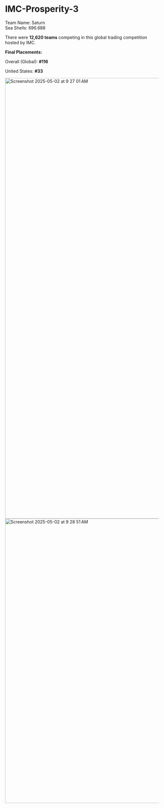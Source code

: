 # IMC-Prosperity-3

Team Name: Saturn  
Sea Shells: 696.688

There were **12,620 teams** competing in this global trading competition hosted by IMC.


**Final Placements:**

Overall (Global): **#116**

United States: **#33**

<img width="1437" alt="Screenshot 2025-05-02 at 9 27 01 AM" src="https://github.com/user-attachments/assets/33f764f3-d113-4649-9d48-fdf273f6c3ff" />


<img width="928" alt="Screenshot 2025-05-02 at 9 28 51 AM" src="https://github.com/user-attachments/assets/186ce27d-e4f1-4aaa-8f58-cb1b28c16e2d" />
